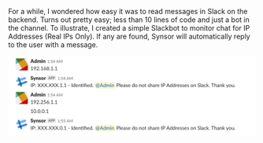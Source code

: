 For a while, I wondered how easy it was to read messages in Slack on the backend. Turns out pretty easy; less than 10 lines of code and just a bot in the channel. To illustrate, I created a simple Slackbot to monitor chat for IP Addresses (Real IPs Only). If any are found, Synsor will automatically reply to the user with a message.

![sample](image/sample.png "POC")
